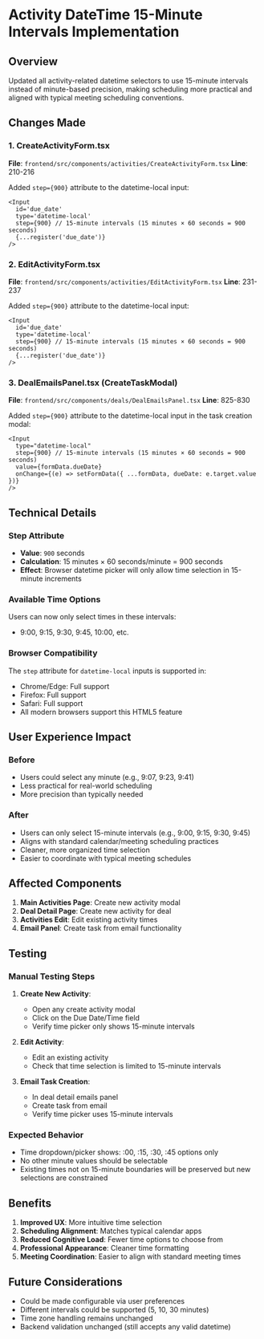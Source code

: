 # Activity DateTime 15-Minute Intervals Implementation

## Overview

Updated all activity-related datetime selectors to use 15-minute intervals instead of minute-based precision, making scheduling more practical and aligned with typical meeting scheduling conventions.

## Changes Made

### 1. CreateActivityForm.tsx
**File**: `frontend/src/components/activities/CreateActivityForm.tsx`
**Line**: 210-216

Added `step={900}` attribute to the datetime-local input:
```tsx
<Input
  id='due_date'
  type='datetime-local'
  step={900} // 15-minute intervals (15 minutes × 60 seconds = 900 seconds)
  {...register('due_date')}
/>
```

### 2. EditActivityForm.tsx
**File**: `frontend/src/components/activities/EditActivityForm.tsx`
**Line**: 231-237

Added `step={900}` attribute to the datetime-local input:
```tsx
<Input
  id='due_date'
  type='datetime-local'
  step={900} // 15-minute intervals (15 minutes × 60 seconds = 900 seconds)
  {...register('due_date')}
/>
```

### 3. DealEmailsPanel.tsx (CreateTaskModal)
**File**: `frontend/src/components/deals/DealEmailsPanel.tsx`
**Line**: 825-830

Added `step={900}` attribute to the datetime-local input in the task creation modal:
```tsx
<Input
  type="datetime-local"
  step={900} // 15-minute intervals (15 minutes × 60 seconds = 900 seconds)
  value={formData.dueDate}
  onChange={(e) => setFormData({ ...formData, dueDate: e.target.value })}
/>
```

## Technical Details

### Step Attribute
- **Value**: `900` seconds
- **Calculation**: 15 minutes × 60 seconds/minute = 900 seconds
- **Effect**: Browser datetime picker will only allow time selection in 15-minute increments

### Available Time Options
Users can now only select times in these intervals:
- 9:00, 9:15, 9:30, 9:45, 10:00, etc.

### Browser Compatibility
The `step` attribute for `datetime-local` inputs is supported in:
- Chrome/Edge: Full support
- Firefox: Full support
- Safari: Full support
- All modern browsers support this HTML5 feature

## User Experience Impact

### Before
- Users could select any minute (e.g., 9:07, 9:23, 9:41)
- Less practical for real-world scheduling
- More precision than typically needed

### After
- Users can only select 15-minute intervals (e.g., 9:00, 9:15, 9:30, 9:45)
- Aligns with standard calendar/meeting scheduling practices
- Cleaner, more organized time selection
- Easier to coordinate with typical meeting schedules

## Affected Components

1. **Main Activities Page**: Create new activity modal
2. **Deal Detail Page**: Create new activity for deal
3. **Activities Edit**: Edit existing activity times
4. **Email Panel**: Create task from email functionality

## Testing

### Manual Testing Steps

1. **Create New Activity**:
   - Open any create activity modal
   - Click on the Due Date/Time field
   - Verify time picker only shows 15-minute intervals

2. **Edit Activity**:
   - Edit an existing activity
   - Check that time selection is limited to 15-minute intervals

3. **Email Task Creation**:
   - In deal detail emails panel
   - Create task from email
   - Verify time picker uses 15-minute intervals

### Expected Behavior

- Time dropdown/picker shows: :00, :15, :30, :45 options only
- No other minute values should be selectable
- Existing times not on 15-minute boundaries will be preserved but new selections are constrained

## Benefits

1. **Improved UX**: More intuitive time selection
2. **Scheduling Alignment**: Matches typical calendar apps
3. **Reduced Cognitive Load**: Fewer time options to choose from
4. **Professional Appearance**: Cleaner time formatting
5. **Meeting Coordination**: Easier to align with standard meeting times

## Future Considerations

- Could be made configurable via user preferences
- Different intervals could be supported (5, 10, 30 minutes)
- Time zone handling remains unchanged
- Backend validation unchanged (still accepts any valid datetime) 